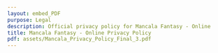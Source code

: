```yaml
---
layout: embed_PDF
purpose: Legal
description: Official privacy policy for Mancala Fantasy - Online
title: Mancala Fantasy - Online Privacy Policy
pdf: assets/Mancala_Privacy_Policy_Final_3.pdf
---
```

